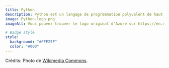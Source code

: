 ```yaml
---
title: Python
description: Python est un langage de programmation polyvalent de haut niveau connu pour sa simplicité, sa lisibilité et ses nombreuses bibliothèques destinées à diverses applications.
image: Python-logo.png
imageAlt: Vous pouvez trouver le logo original d'Azure sur https://en.m.wikipedia.org/wiki/File:Python-logo-notext.svg

# Badge style
style:
  background: "#FFE25F"
  color: "#000"
---
```


Crédits: Photo de [Wikimedia Commons](https://en.m.wikipedia.org/wiki/File:Python-logo-notext.svg).
